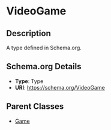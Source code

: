 # VideoGame

## Description
A type defined in Schema.org.

## Schema.org Details
- **Type**: Type
- **URI**: https://schema.org/VideoGame

## Parent Classes
- [Game](../Game.md)

